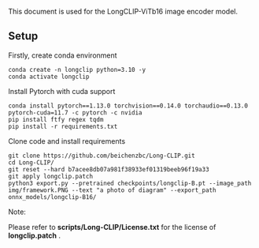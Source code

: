 This document is used for the LongCLIP-ViTb16 image encoder model.

## Setup

Firstly, create conda environment

```
conda create -n longclip python=3.10 -y
conda activate longclip
```

Install Pytorch with cuda support

```
conda install pytorch==1.13.0 torchvision==0.14.0 torchaudio==0.13.0 pytorch-cuda=11.7 -c pytorch -c nvidia
pip install ftfy regex tqdm
pip install -r requirements.txt
```


Clone code and install requirements

```
git clone https://github.com/beichenzbc/Long-CLIP.git
cd Long-CLIP/
git reset --hard b7acee8db07a981f38933ef01319beeb96f19a33
git apply longclip.patch
python3 export.py --pretrained checkpoints/longclip-B.pt --image_path img/framework.PNG --text "a photo of diagram" --export_path onnx_models/longclip-B16/
```

Note: 

Please refer to  **scripts/Long-CLIP/License.txt** for the license of  **longclip.patch** .